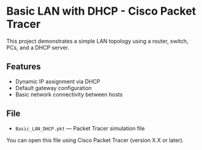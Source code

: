 # Basic LAN with DHCP - Cisco Packet Tracer

This project demonstrates a simple LAN topology using a router, switch, PCs, and a DHCP server.

## Features
- Dynamic IP assignment via DHCP
- Default gateway configuration
- Basic network connectivity between hosts

## File
- `Basic_LAN_DHCP.pkt` — Packet Tracer simulation file

You can open this file using Cisco Packet Tracer (version X.X or later).

